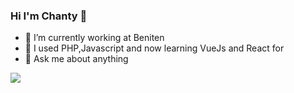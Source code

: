 ### Hi I'm Chanty 👋

- 🔭 I’m currently working at Beniten
- 🌱 I used PHP,Javascript and now learning VueJs and React for 
- 💬 Ask me about anything

<img align="center" src="https://github-readme-stats.vercel.app/api/top-langs/?username=chanty&layout=compact" />
